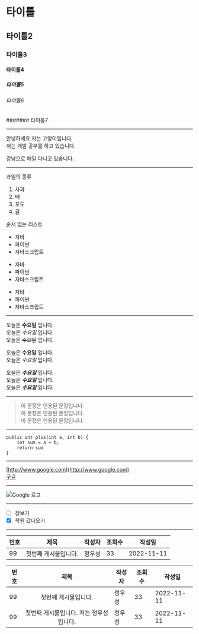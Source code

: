 # 타이틀
## 타이틀2
### 타이틀3
#### 타이틀4
##### 타이틀5
###### 타이틀6
####### 타이틀7

---

안녕하세요 저는 고양이입니다.  
저는 개발 공부를 하고 있습니다.

강남으로 매일 다니고 있습니다.

---

과일의 종류  
1. 사과
2. 배
3. 포도
4. 귤

순서 없는 리스트
- 자바
- 파이썬
- 자바스크립트

* 자바
* 파이썬
* 자바스크립트

+ 자바
+ 파이썬
+ 자바스크립트

---

오늘은 **수요일** 입니다.  
오늘은 *수요일* 입니다.  
오늘은 ~~수요일~~ 입니다.

오늘은 __수요일__ 입니다.  
오늘은 _수요일_ 입니다.

오늘은 ***수요일*** 입니다.  
오늘은 _**수요일**_ 입니다.  
오늘은 ___수요일___ 입니다.

---

> 이 문장은 인용된 문장입니다.  
> 이 문장은 인용된 문장입니다.  
> 이 문장은 인용된 문장입니다.

---

```
public int plus(int a, int b) {
    int sum = a + b;
    return sum
}
```
---

[http://www.google.com](http://www.google.com)  
[구글](http://www.google.com)

---

![Google 로고](https://www.google.com/images/branding/googlelogo/2x/googlelogo_color_92x30dp.png)

---

- [ ] 장보기
- [X] 학원 갔다오기

---

| 번호 | 제목                | 작성자 | 조회수 | 작성일     |
|------|--------------------|--------|--------|-----------|
|99    |첫번째 게시물입니다.  |정우성  |33      |2022-11-11 |

|번호|제목|작성자|조회수|작성일|
|---|:---:|---|---|---|
|99|첫번째 게시물입니다.|정우성|33|2022-11-11|
|99|첫번째 게시물입니다. 저는 정우성입니다.|정우성|33|2022-11-11|